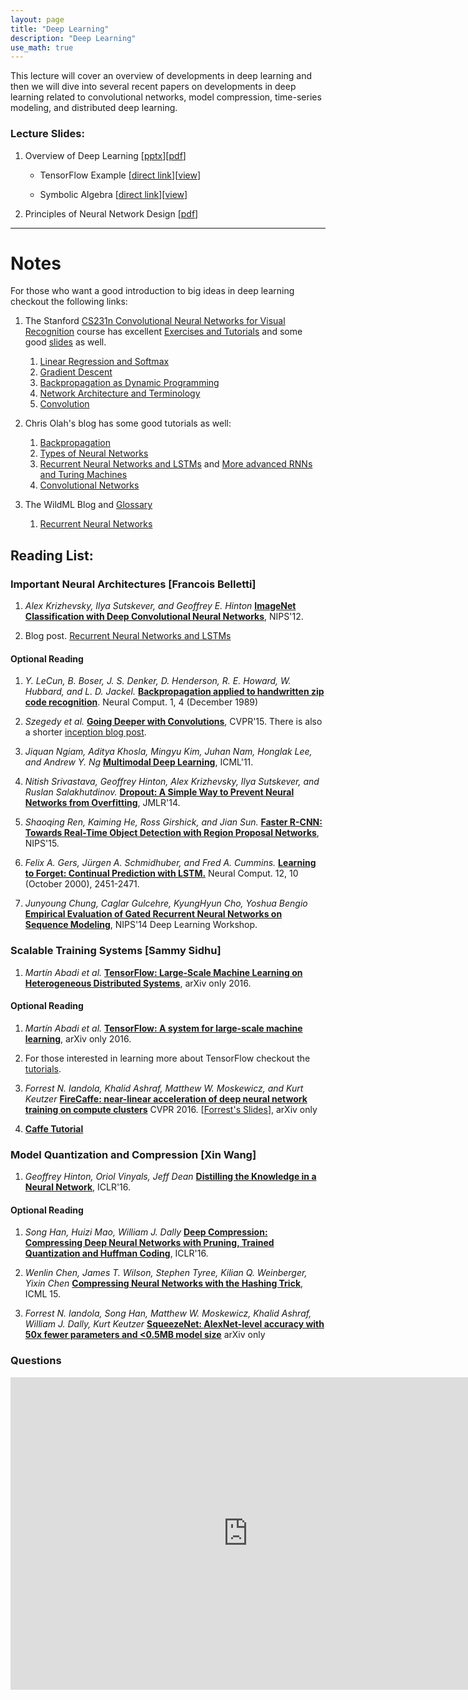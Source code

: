 ```yaml
---
layout: page
title: "Deep Learning"
description: "Deep Learning"
use_math: true
---
```


This lecture will cover an overview of developments in deep learning and then we will dive into several recent papers on developments in deep learning related to convolutional networks, model compression, time-series modeling, and distributed deep learning.

### Lecture Slides:

1. Overview of Deep Learning [[pptx](assets/slides/overview_of_deep_learning_final.pptx)][[pdf](assets/slides/overview_of_deep_learning_final.pdf)]

   * TensorFlow Example [[direct link](assets/slides/two_hidden_layers_tensorflow_example.ipynb)][[view](https://github.com/ucbrise/cs294-rise-fa16/blob/gh-pages/assets/slides/two_hidden_layers_tensorflow_example.ipynb)]

   * Symbolic Algebra [[direct link](assets/slides/symbolic_algebra.ipynb)][[view](https://github.com/ucbrise/cs294-rise-fa16/blob/gh-pages/assets/slides/symbolic_algebra.ipynb)]

1. Principles of Neural Network Design [[pdf](assets/slides/principles_of_neural_network_design.pdf)]



---

# Notes

For those who want a good introduction to big ideas in deep learning checkout the following links:

1. The Stanford [CS231n Convolutional Neural Networks for Visual Recognition](http://cs231n.stanford.edu) course has excellent [Exercises and Tutorials](http://cs231n.github.io) and some good [slides](http://cs231n.stanford.edu/syllabus.html) as well.
   1. [Linear Regression and Softmax](http://cs231n.github.io/linear-classify/)
   1. [Gradient Descent](http://cs231n.github.io/optimization-1/)
   1. [Backpropagation as Dynamic Programming](http://cs231n.github.io/optimization-2/)
   1. [Network Architecture and Terminology](http://cs231n.github.io/neural-networks-1/)
   1. [Convolution](http://cs231n.github.io/convolutional-networks/)


1. Chris Olah's blog has some good tutorials as well:
   1. [Backpropagation](http://colah.github.io/posts/2015-08-Backprop/)
   1. [Types of Neural Networks](http://colah.github.io/posts/2015-09-NN-Types-FP/)
   1. [Recurrent Neural Networks and LSTMs](http://colah.github.io/posts/2015-08-Understanding-LSTMs/) and [More advanced RNNs and Turing Machines](http://distill.pub/2016/augmented-rnns/)
   1. [Convolutional Networks](http://colah.github.io/posts/2014-07-Conv-Nets-Modular/)


1. The WildML Blog and [Glossary](http://www.wildml.com/deep-learning-glossary/)
   1. [Recurrent Neural Networks](http://www.wildml.com/2015/09/recurrent-neural-networks-tutorial-part-1-introduction-to-rnns/)



## Reading List:

### Important Neural Architectures [Francois Belletti]

1. *Alex Krizhevsky, Ilya Sutskever, and Geoffrey E. Hinton* [**ImageNet Classification with Deep Convolutional Neural Networks**](http://papers.nips.cc/paper/4824-imagenet-classification-w), NIPS'12.

1. Blog post. [Recurrent Neural Networks and LSTMs](http://colah.github.io/posts/2015-08-Understanding-LSTMs/)


#### Optional Reading

1. *Y. LeCun, B. Boser, J. S. Denker, D. Henderson, R. E. Howard, W. Hubbard, and L. D. Jackel.* [**Backpropagation applied to handwritten zip code recognition**](http://yann.lecun.org/exdb/publis/pdf/lecun-89e.pdf). Neural Comput. 1, 4 (December 1989)


1. *Szegedy et al.* [**Going Deeper with Convolutions**](https://www.cs.unc.edu/~wliu/papers/GoogLeNet.pdf), CVPR'15.
   There is also a shorter [inception blog post](https://research.googleblog.com/2015/06/inceptionism-going-deeper-into-neural.html).

1. *Jiquan Ngiam, Aditya Khosla, Mingyu Kim, Juhan Nam, Honglak Lee, and Andrew Y. Ng* [**Multimodal Deep Learning**](http://www.andrewng.org/portfolio/multimodal-deep-learning/), ICML'11.

1. *Nitish Srivastava, Geoffrey Hinton, Alex Krizhevsky, Ilya Sutskever, and Ruslan Salakhutdinov.* [**Dropout: A Simple Way to Prevent Neural Networks from Overfitting**](http://www.jmlr.org/papers/volume15/srivastava14a.old/source/srivastava14a.pdf), JMLR'14.

1. *Shaoqing Ren, Kaiming He, Ross Girshick, and Jian Sun.* [**Faster R-CNN: Towards Real-Time Object Detection with Region Proposal Networks**](http://papers.nips.cc/paper/5638-faster-r-cnn-towards-real-time-object-detection-with-region-proposal-networks), NIPS'15.

1. *Felix A. Gers, Jürgen A. Schmidhuber, and Fred A. Cummins.* [**Learning to Forget: Continual Prediction with LSTM.**](ftp://ftp.idsia.ch/pub/juergen/FgGates-NC.pdf) Neural Comput. 12, 10 (October 2000), 2451-2471.

1. *Junyoung Chung, Caglar Gulcehre, KyungHyun Cho, Yoshua Bengio* [**Empirical Evaluation of Gated Recurrent Neural Networks on Sequence Modeling**](https://arxiv.org/abs/1412.3555), NIPS'14 Deep Learning Workshop.




### Scalable Training Systems [Sammy Sidhu]

1. *Martín Abadi et al.* [**TensorFlow: Large-Scale Machine Learning on Heterogeneous Distributed Systems**](https://arxiv.org/abs/1603.04467), arXiv only 2016.

#### Optional Reading

1. *Martín Abadi et al.* [**TensorFlow: A system for large-scale machine learning**](https://arxiv.org/abs/1605.08695), arXiv only 2016.

1. For those interested in learning more about TensorFlow checkout the [tutorials](https://www.tensorflow.org/versions/r0.11/tutorials/index.html).

1. *Forrest N. Iandola, Khalid Ashraf, Matthew W. Moskewicz, and Kurt Keutzer* [**FireCaffe: near-linear acceleration of deep neural network training on compute clusters**](https://arxiv.org/abs/1511.00175) CVPR 2016. [[Forrest's Slides](https://cs.stanford.edu/~jhoffman/yahooJapan_Mar2016_talks/Forrest_FireCaffe_Yahoo_2016-03-20.pdf)], arXiv only

1. [**Caffe Tutorial**](http://caffe.berkeleyvision.org/tutorial/)





### Model Quantization and Compression [Xin Wang]

1. *Geoffrey Hinton, Oriol Vinyals, Jeff Dean* [**Distilling the Knowledge in a Neural Network**](https://arxiv.org/abs/1503.02531), ICLR'16.

#### Optional Reading

1. *Song Han, Huizi Mao, William J. Dally* [**Deep Compression: Compressing Deep Neural Networks with Pruning, Trained Quantization and Huffman Coding**](https://arxiv.org/abs/1510.00149), ICLR'16.


1. *Wenlin Chen, James T. Wilson, Stephen Tyree, Kilian Q. Weinberger, Yixin Chen* [**Compressing Neural Networks with the Hashing Trick**](https://arxiv.org/abs/1504.04788), ICML 15.


1. *Forrest N. Iandola, Song Han, Matthew W. Moskewicz, Khalid Ashraf, William J. Dally, Kurt Keutzer* [**SqueezeNet: AlexNet-level accuracy with 50x fewer parameters and <0.5MB model size**](https://arxiv.org/abs/1602.07360) arXiv only





### Questions

<iframe src="https://docs.google.com/a/berkeley.edu/forms/d/e/1FAIpQLSdeBCh5tunG5L5Aa2HKagsmDohmUMNP90MmKIuCdtPiOM0nmw/viewform?embedded=true" width="760" height="500" frameborder="0" marginheight="0" marginwidth="0">Loading...</iframe>



<!--
While much of the focus of machine learning research is on the process of training models (i.e., learning) there are a unique set of challenges around the process of serving and updating those models that is often overlooked.
In this lecture we will explore the bigger machine learning life-cycle and discuss the challenges around serving predictions.

## Reading lists:

### Prediction Serving Systems [?Student Presenters?]
1. *Deepak Agarwal, Bo Long, Jonathan Traupman, Doris Xin, and Liang Zhang.* 2014. [**LASER: a scalable response prediction platform for online advertising.**](http://dl.acm.org/citation.cfm?id=2556252) In Proceedings of the 7th ACM international conference on Web search and data mining (WSDM '14).


### Managing the ML Lifecycle [?Student Presenters?]
1. *Xinran He, Junfeng Pan, Ou Jin, Tianbing Xu, Bo Liu, Tao Xu, Yanxin Shi, Antoine Atallah, Ralf Herbrich, Stuart Bowers, and Joaquin Quiñonero Candela.* 2014. [**Practical Lessons from Predicting Clicks on Ads at Facebook.**](http://dl.acm.org/citation.cfm?id=2648589) In Proceedings of the Eighth International Workshop on Data Mining for Online Advertising (ADKDD'14).

1. *D. Sculley, Gary Holt, Daniel Golovin, Eugene Davydov, Todd Phillips, Dietmar Ebner, Vinay Chaudhary, Michael Young* 2014. [**Machine Learning: The High Interest Credit Card of Technical Debt**](http://research.google.com/pubs/pub43146.html). SE4ML: Software Engineering for Machine Learning (NIPS 2014 Workshop)


### Questions:

1. What differentiates serving machine learning models from standard data serving?

1. Name one way in which algorithmic advances simplify model serving and one way in which they add additional challenges. -->



<!--

Formatting with Kramdown (github style markdown):

https://github.com/adam-p/markdown-here/wiki/Markdown-Cheatsheet

# heading 1
## heading 2
### heading 3


# A list

1. a
1. b
1. c

*italic*
**bold**

```scala
// this is scala
def f(x) = x + 3
```

```bash
%> echo "the end" | less
```


# An inline equation without number:

this is all about $x$ and $\alpha$:

$$
3x + 5
$$

# An inline equation with numbering

\begin{align}
y \propto \frac{x \sin x} {\int_0^\infty x \sin x}
\end{align}
 -->

<!-- {: style="text-align: center"} -->



